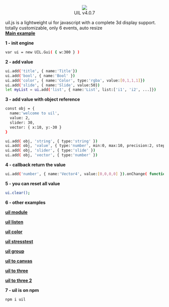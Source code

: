 <p align="center"><a href="http://lo-th.github.io/uil/"><img src="http://lo-th.github.io/uil/examples/assets/uil.jpg"/></a><br>UIL v4.0.7</p>

uil.js is a lightweight ui for javascript with a complete 3d display support.<br>
totally customizable, only 6 events, auto resize<br>
[**Main example**](http://lo-th.github.io/uil/index.html)

**1 - init engine**
```sh
var ui = new UIL.Gui( { w:300 } )
```
**2 - add value**
```sh
ui.add('title', { name:'Title'})
ui.add('bool', { name:'Bool' })
ui.add('color', { name:'Color', type:'rgba', value:[0,1,1,1]})
ui.add('slide', { name:'Slide', value:50})
let myList = ui.add('list', { name:'List', list:['i1', 'i2', ...]})
```
**3 - add value with object reference**
```sh
const obj = {
  name:'welcome to uil',
  value: 2,
  slider: 30,
  vector: { x:10, y:-30 }
}

ui.add( obj, 'string', { type:'string' })
ui.add( obj, 'value', { type:'number', min:0, max:10, precision:2, step:0.01 })
ui.add( obj, 'slider', { type:'slide' })
ui.add( obj, 'vector', { type:'number' })
```
**4 - callback return the value**
```sh
ui.add('number', { name:'Vector4', value:[0,0,0,0] }).onChange( function(v){ debug.innerHTML = v; } )
```
**5 - you can reset all value**
```sh
ui.clear();
```
**6 - other examples**

[**uil module**](http://lo-th.github.io/uil/examples/index_module.html)

[**uil listen**](http://lo-th.github.io/uil/examples/uil_listen.html)

[**uil color**](http://lo-th.github.io/uil/examples/uil_color.html)

[**uil stresstest**](http://lo-th.github.io/uil/examples/uil_stresstest.html)

[**uil group**](http://lo-th.github.io/uil/examples/uil_group.html)

[**uil to canvas**](http://lo-th.github.io/uil/examples/uil_to_canvas.html)

[**uil to three**](http://lo-th.github.io/uil/examples/uil_3d.html)

[**uil to three 2**](http://lo-th.github.io/uil/examples/uil_3d_2.html)

**7 - uil is on npm**
```sh
npm i uil